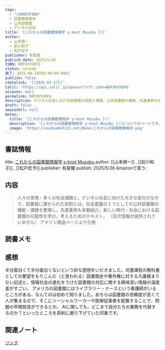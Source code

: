 ```yaml
---
tags:
  - "\U0001F4DA"
  - 図書館情報学
  - 公共図書館
  - デジタル社会
title: '[これからの図書館情報学 y-knot Musubu ]()'
author:
  - 山本順一
  - 前川和子
  - 松戸宏予
publisher: 有斐閣
publish_date: 2025/5/28
ISBN: B0F9VXVDFQ
status: unread
読了: 2025-08-18T00:00:00.000Z
publish: false
cdatelink: '[[2025-07-27]]'
Calil: 'https://api.calil.jp/openurl?rft.isbn=B0F9VXVDFQ'
aliases: null
permalink: B0F9VXVDFQ
description: デジタル社会における図書館の役割と課題、公共図書館の機能、先進事例を紹介し、図書館の可能性を考察するテキスト。
draft: false
amazonUrl: null
metas:
  title: '[これからの図書館情報学 y-knot Musubu ]()'
  description: '[これからの図書館情報学 y-knot Musubu ]()についてのページです。'
  image: 'https://asadaame5121.net/Book/これからの図書館情報学.png'
---
```

## 書誌情報
title: [これからの図書館情報学 y-knot Musubu ]()
author: [[山本順一]] , [[前川和子]] , [[松戸宏予]]
publisher: 有斐閣
publish: 2025/5/28
Amazonで買う: 

## 内容
> 人々の苦境・多くの社会課題と，デジタル社会に向けた大きな変化のなかで，図書館に課せられた役割とは。社会基盤の１つとしての公共図書館の機能・課題を整理し，先進事例も多数紹介。新しい時代・社会における図書館の可能性を学び，考えるためのテキスト。
> （目次情報が提供されていません）
> アマゾン商品ページより引用

## 読書メモ
## 感想
半分面白くて半分面白くないという妙な感想をいだきました。司書課程の教科書としての要望をもりこんだ（と思われる）図書館史や著作権に対する凡庸極まりない記述と、情報社会の進化をうけた図書館の対応に関する興味深い情報の温度差がすごい。
アメリカの図書館にはライブラリー・ナースという看護師がいるところがある、なんてのは初めて知りました。あちらは図書館の信頼度が高くて人が集まるので、そこにソーシャルワーカーや医療従事者を配置することで、問題の早期発見ができるとか。
AIに関しても、どこまで自分たちの業務を代替するのか？といったところを真剣に掘り下げていた印象です。
## 関連ノート

<a href="https://asadaame5121.net/B0F9VXVDFQ" class="u-url">リンク</a>
